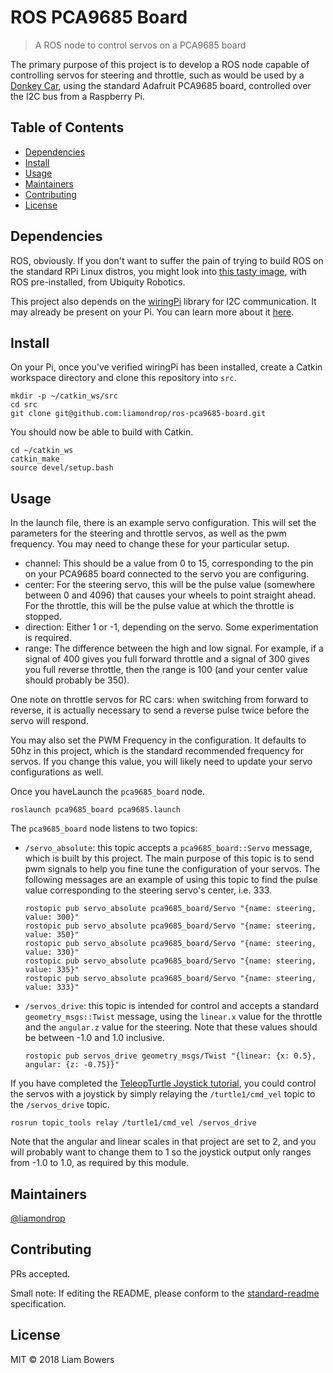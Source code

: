 # ROS PCA9685 Board


> A ROS node to control servos on a PCA9685 board

The primary purpose of this project is to develop a ROS node capable of controlling servos for steering and throttle, such as would be used by a [Donkey Car](http://www.donkeycar.com/), using the standard Adafruit PCA9685 board, controlled over the I2C bus from a Raspberry Pi.

## Table of Contents

- [Dependencies](#dependencies)
- [Install](#install)
- [Usage](#usage)
- [Maintainers](#maintainers)
- [Contributing](#contributing)
- [License](#license)

## Dependencies

ROS, obviously. If you don't want to suffer the pain of trying to build ROS on the standard RPi Linux distros, you might look into [this tasty image](https://downloads.ubiquityrobotics.com/pi.html), with ROS pre-installed, from Ubiquity Robotics.

This project also depends on the [wiringPi](http://wiringpi.com/) library for I2C communication. It may already be present on your Pi. You can learn more about it [here](http://wiringpi.com/download-and-install/).

## Install

On your Pi, once you've verified wiringPi has been installed, create a Catkin workspace directory and clone this repository into `src`.

```
mkdir -p ~/catkin_ws/src
cd src
git clone git@github.com:liamondrop/ros-pca9685-board.git
```

You should now be able to build with Catkin.

```
cd ~/catkin_ws
catkin_make
source devel/setup.bash
```

## Usage

In the launch file, there is an example servo configuration. This will set the parameters for the steering and throttle servos, as well as the pwm frequency. You may need to change these for your particular setup.

 - channel: This should be a value from 0 to 15, corresponding to the pin on your PCA9685 board connected to the servo you are configuring.
 - center: For the steering servo, this will be the pulse value (somewhere between 0 and 4096) that causes your wheels to point straight ahead. For the throttle, this will be the pulse value at which the throttle is stopped.
 - direction: Either 1 or -1, depending on the servo. Some experimentation is required.
 - range: The difference between the high and low signal. For example, if a signal of 400 gives you full forward throttle and a signal of 300 gives you full reverse throttle, then the range is 100 (and your center value should probably be 350).

One note on throttle servos for RC cars: when switching from forward to reverse, it is actually necessary to send a reverse pulse twice before the servo will respond.

You may also set the PWM Frequency in the configuration. It defaults to 50hz in this project, which is the standard recommended frequency for servos. If you change this value, you will likely need to update your servo configurations as well.

Once you haveLaunch the `pca9685_board` node.

```
roslaunch pca9685_board pca9685.launch
```

The `pca9685_board` node listens to two topics:

 - `/servo_absolute`: this topic accepts a `pca9685_board::Servo` message, which is built by this project. The main purpose of this topic is to send pwm signals to help you fine tune the configuration of your servos. The following messages are an example of using this topic to find the pulse value corresponding to the steering servo's center, i.e. 333.
    ```
    rostopic pub servo_absolute pca9685_board/Servo "{name: steering, value: 300}"
    rostopic pub servo_absolute pca9685_board/Servo "{name: steering, value: 350}"
    rostopic pub servo_absolute pca9685_board/Servo "{name: steering, value: 330}"
    rostopic pub servo_absolute pca9685_board/Servo "{name: steering, value: 335}"
    rostopic pub servo_absolute pca9685_board/Servo "{name: steering, value: 333}"
 - `/servos_drive`: this topic is intended for control and accepts a standard `geometry_msgs::Twist` message, using the `linear.x` value for the throttle and the `angular.z` value for the steering. Note that these values should be between -1.0 and 1.0 inclusive.
    ```
    rostopic pub servos_drive geometry_msgs/Twist "{linear: {x: 0.5}, angular: {z: -0.75}}"
    ```

If you have completed the [TeleopTurtle Joystick tutorial](http://wiki.ros.org/joy/Tutorials/WritingTeleopNode), you could control the servos with a joystick by simply relaying the `/turtle1/cmd_vel` topic to the `/servos_drive` topic.

```
rosrun topic_tools relay /turtle1/cmd_vel /servos_drive
```

Note that the angular and linear scales in that project are set to 2, and you will probably want to change them to 1 so the joystick output only ranges from -1.0 to 1.0, as required by this module.

## Maintainers

[@liamondrop](https://github.com/liamondrop)

## Contributing

PRs accepted.

Small note: If editing the README, please conform to the [standard-readme](https://github.com/RichardLitt/standard-readme) specification.

## License

MIT © 2018 Liam Bowers
